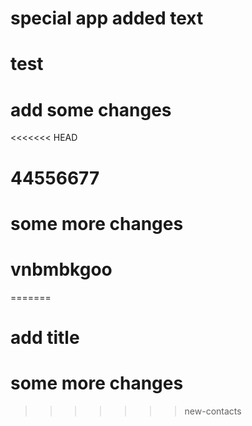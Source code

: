 # special app added text
# test
# add some changes
<<<<<<< HEAD
# 44556677
# some more changes
# vnbmbkgoo
=======
# add title
# some more changes
>>>>>>> new-contacts
